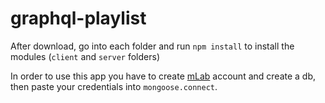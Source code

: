 # graphql-playlist

After download, go into each folder and run `npm install` to install the modules (`client` and `server` folders)

In order to use this app you have to create [mLab](https://mlab.com/home) account and create a db, then paste your credentials into `mongoose.connect`.
